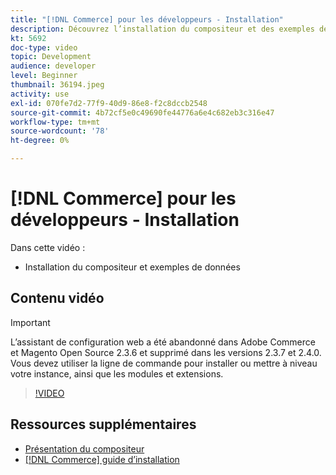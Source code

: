 ```yaml
---
title: "[!DNL Commerce] pour les développeurs - Installation"
description: Découvrez l’installation du compositeur et des exemples de données.
kt: 5692
doc-type: video
topic: Development
audience: developer
level: Beginner
thumbnail: 36194.jpeg
activity: use
exl-id: 070fe7d2-77f9-40d9-86e8-f2c8dccb2548
source-git-commit: 4b72cf5e0c49690fe44776a6e4c682eb3c316e47
workflow-type: tm+mt
source-wordcount: '78'
ht-degree: 0%

---
```


# [!DNL Commerce] pour les développeurs - Installation

Dans cette vidéo :

- Installation du compositeur et exemples de données

## Contenu vidéo

>[!IMPORTANT]
>
>L’assistant de configuration web a été abandonné dans Adobe Commerce et Magento Open Source 2.3.6 et supprimé dans les versions 2.3.7 et 2.4.0. Vous devez utiliser la ligne de commande pour installer ou mettre à niveau votre instance, ainsi que les modules et extensions.

>[!VIDEO](https://video.tv.adobe.com/v/36194?quality=12&learn=on)

## Ressources supplémentaires

- [Présentation du compositeur](https://devdocs.magento.com/guides/v2.4/extension-dev-guide/intro/intro-composer.html)
- [[!DNL Commerce] guide d’installation](https://devdocs.magento.com/guides/v2.4/install-gde/install-flow-diagram.html)
